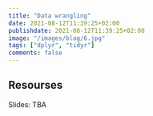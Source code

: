 ```yaml
---
title: "Data wrangling"
date: 2021-08-12T11:39:25+02:00
publishdate: 2021-08-12T11:39:25+02:00
image: "/images/blog/6.jpg"
tags: ["dplyr", "tidyr"]
comments: false
---
```


## Resourses

Slides: TBA